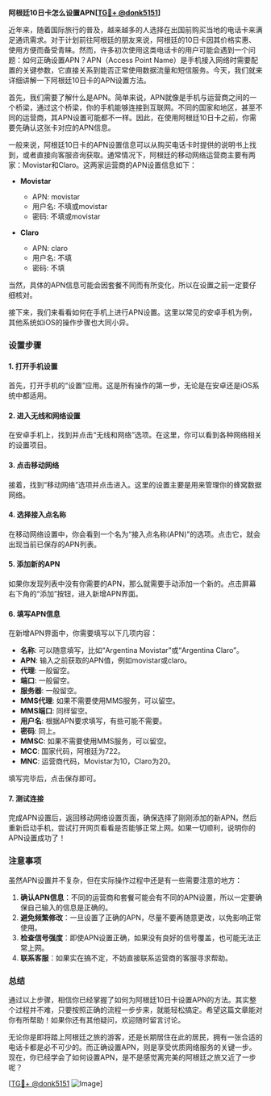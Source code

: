 **阿根廷10日卡怎么设置APN[[TG💪+ @donk5151](https://t.me/s/donk5151)]**

近年来，随着国际旅行的普及，越来越多的人选择在出国前购买当地的电话卡来满足通讯需求。对于计划前往阿根廷的朋友来说，阿根廷的10日卡因其价格实惠、使用方便而备受青睐。然而，许多初次使用这类电话卡的用户可能会遇到一个问题：如何正确设置APN？APN（Access Point Name）是手机接入网络时需要配置的关键参数，它直接关系到能否正常使用数据流量和短信服务。今天，我们就来详细讲解一下阿根廷10日卡的APN设置方法。

首先，我们需要了解什么是APN。简单来说，APN就像是手机与运营商之间的一个桥梁，通过这个桥梁，你的手机能够连接到互联网。不同的国家和地区，甚至不同的运营商，其APN设置可能都不一样。因此，在使用阿根廷10日卡之前，你需要先确认这张卡对应的APN信息。

一般来说，阿根廷10日卡的APN设置信息可以从购买电话卡时提供的说明书上找到，或者直接向客服咨询获取。通常情况下，阿根廷的移动网络运营商主要有两家：Movistar和Claro。这两家运营商的APN设置信息如下：

- **Movistar**
  - APN: movistar
  - 用户名: 不填或movistar
  - 密码: 不填或movistar

- **Claro**
  - APN: claro
  - 用户名: 不填
  - 密码: 不填

当然，具体的APN信息可能会因套餐不同而有所变化，所以在设置之前一定要仔细核对。

接下来，我们来看看如何在手机上进行APN设置。这里以常见的安卓手机为例，其他系统如iOS的操作步骤也大同小异。

### 设置步骤

#### 1. 打开手机设置
首先，打开手机的“设置”应用。这是所有操作的第一步，无论是在安卓还是iOS系统中都适用。

#### 2. 进入无线和网络设置
在安卓手机上，找到并点击“无线和网络”选项。在这里，你可以看到各种网络相关的设置项目。

#### 3. 点击移动网络
接着，找到“移动网络”选项并点击进入。这里的设置主要是用来管理你的蜂窝数据网络。

#### 4. 选择接入点名称
在移动网络设置中，你会看到一个名为“接入点名称(APN)”的选项。点击它，就会出现当前已保存的APN列表。

#### 5. 添加新的APN
如果你发现列表中没有你需要的APN，那么就需要手动添加一个新的。点击屏幕右下角的“添加”按钮，进入新增APN界面。

#### 6. 填写APN信息
在新增APN界面中，你需要填写以下几项内容：
- **名称**: 可以随意填写，比如“Argentina Movistar”或“Argentina Claro”。
- **APN**: 输入之前获取的APN值，例如movistar或claro。
- **代理**: 一般留空。
- **端口**: 一般留空。
- **服务器**: 一般留空。
- **MMS代理**: 如果不需要使用MMS服务，可以留空。
- **MMS端口**: 同样留空。
- **用户名**: 根据APN要求填写，有些可能不需要。
- **密码**: 同上。
- **MMSC**: 如果不需要使用MMS服务，可以留空。
- **MCC**: 国家代码，阿根廷为722。
- **MNC**: 运营商代码，Movistar为10，Claro为20。

填写完毕后，点击保存即可。

#### 7. 测试连接
完成APN设置后，返回移动网络设置页面，确保选择了刚刚添加的新APN。然后重新启动手机，尝试打开网页看看是否能够正常上网。如果一切顺利，说明你的APN设置成功了！

### 注意事项

虽然APN设置并不复杂，但在实际操作过程中还是有一些需要注意的地方：

1. **确认APN信息**：不同的运营商和套餐可能会有不同的APN设置，所以一定要确保自己输入的信息是正确的。
2. **避免频繁修改**：一旦设置了正确的APN，尽量不要再随意更改，以免影响正常使用。
3. **检查信号强度**：即使APN设置正确，如果没有良好的信号覆盖，也可能无法正常上网。
4. **联系客服**：如果实在搞不定，不妨直接联系运营商的客服寻求帮助。

### 总结

通过以上步骤，相信你已经掌握了如何为阿根廷10日卡设置APN的方法。其实整个过程并不难，只要按照正确的流程一步步来，就能轻松搞定。希望这篇文章能对你有所帮助！如果你还有其他疑问，欢迎随时留言讨论。

无论你是即将踏上阿根廷之旅的游客，还是长期居住在此的居民，拥有一张合适的电话卡都是必不可少的。而正确设置APN，则是享受优质网络服务的关键一步。现在，你已经学会了如何设置APN，是不是感觉离完美的阿根廷之旅又近了一步呢？

[[TG💪+ @donk5151](https://t.me/s/donk5151) ![Image](https://i.postimg.cc/rwNCRYN7/Snipaste-2025-04-30-17-27-05.png)]